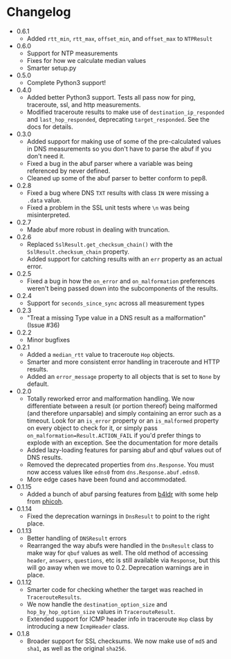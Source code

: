 # Changelog

* 0.6.1
    * Added `rtt_min`, `rtt_max`, `offset_min`, and `offset_max` to `NTPResult`
* 0.6.0
    * Support for NTP measurements
    * Fixes for how we calculate median values
    * Smarter setup.py
* 0.5.0
    * Complete Python3 support!
* 0.4.0
    * Added better Python3 support.  Tests all pass now for ping, traceroute,
      ssl, and http measurements.
    * Modified traceroute results to make use of `destination_ip_responded` and
      `last_hop_responded`, deprecating `target_responded`.  See the docs for
      details.
* 0.3.0
    * Added support for making use of some of the pre-calculated values in DNS
      measurements so you don't have to parse the abuf if you don't need it.
    * Fixed a bug in the abuf parser where a variable was being referenced by
      never defined.
    * Cleaned up some of the abuf parser to better conform to pep8.
* 0.2.8
    * Fixed a bug where DNS `TXT` results with class `IN` were missing a
      `.data` value.
    * Fixed a problem in the SSL unit tests where `\n` was being
      misinterpreted.
* 0.2.7
    * Made abuf more robust in dealing with truncation.
* 0.2.6
    * Replaced `SslResult.get_checksum_chain()` with the
      `SslResult.checksum_chain` property.
    * Added support for catching results with an `err` property as an actual
      error.
* 0.2.5
    * Fixed a bug in how the `on_error` and `on_malformation` preferences
      weren't being passed down into the subcomponents of the results.
* 0.2.4
    * Support for `seconds_since_sync` across all measurement types
* 0.2.3
    * "Treat a missing Type value in a DNS result as a malformation" (Issue #36)
* 0.2.2
    * Minor bugfixes
* 0.2.1
    * Added a `median_rtt` value to traceroute ``Hop`` objects.
    * Smarter and more consistent error handling in traceroute and HTTP
      results.
    * Added an `error_message` property to all objects that is set to `None`
      by default.
* 0.2.0
    * Totally reworked error and malformation handling.  We now differentiate
      between a result (or portion thereof) being malformed (and therefore
      unparsable) and simply containing an error such as a timeout.  Look for
      an `is_error` property or an `is_malformed` property on every object
      to check for it, or simply pass `on_malformation=Result.ACTION_FAIL` if
      you'd prefer things to explode with an exception.  See the documentation
      for more details
    * Added lazy-loading features for parsing abuf and qbuf values out of DNS
      results.
    * Removed the deprecated properties from `dns.Response`.  You must now
      access values like `edns0` from `dns.Response.abuf.edns0`.
    * More edge cases have been found and accommodated.
* 0.1.15
    * Added a bunch of abuf parsing features from
      [b4ldr](https://github.com/b4ldr) with some help from
      [phicoh](https://github.com/phicoh).
* 0.1.14
    * Fixed the deprecation warnings in `DnsResult` to point to the right
      place.
* 0.1.13
    * Better handling of `DNSResult` errors
    * Rearranged the way abufs were handled in the `DnsResult` class to make
      way for `qbuf` values as well.  The old method of accessing `header`,
      `answers`, `questions`, etc is still available via `Response`, but this
      will go away when we move to 0.2.  Deprecation warnings are in place.
* 0.1.12
    * Smarter code for checking whether the target was reached in
      `TracerouteResults`.
    * We now handle the `destination_option_size` and `hop_by_hop_option_size`
      values in `TracerouteResult`.
    * Extended support for ICMP header info in traceroute `Hop` class by
      introducing a new `IcmpHeader` class.
* 0.1.8
    * Broader support for SSL checksums.  We now make use of `md5` and `sha1`,
      as well as the original `sha256`.
